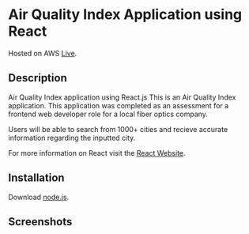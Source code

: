 # Air Quality Index Application using React 


Hosted on AWS [Live](https://github.com/facebook/create-react-app).

## Description

Air Quality Index application using React.js
This is an Air Quality Index application. This application was completed as an assessment for a frontend web developer
role for a local fiber optics company.

Users will be able to search from 1000+ cities and recieve accurate information regarding the inputted city.

For more information on React visit the [React Website](https://reactjs.org/).

## Installation 

Download [node.js](https://nodejs.org/en/).

## Screenshots 





